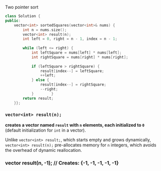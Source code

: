 
Two pointer sort
```c++
class Solution {  
public:  
    vector<int> sortedSquares(vector<int>& nums) {  
        int n = nums.size();  
        vector<int> result(n);  
        int left = 0, right = n - 1, index = n - 1;  
  
        while (left <= right) {  
            int leftSquare = nums[left] * nums[left];  
            int rightSquare = nums[right] * nums[right];  
  
            if (leftSquare > rightSquare) {  
                result[index--] = leftSquare;  
                ++left;  
            } else {  
                result[index--] = rightSquare;  
                --right;  
            }        }  
        return result;  
    }};
```

### `vector<int> result(n);`

**creates a vector named `result` with `n` elements, each initialized to `0`** (default initialization for `int` in a vector).

Unlike `vector<int> result;`, which starts empty and grows dynamically, `vector<int> result(n);` pre-allocates memory for `n` integers, which avoids the overhead of dynamic reallocation.

### vector<int> result(n, -1); // Creates: {-1, -1, -1, -1, -1}
